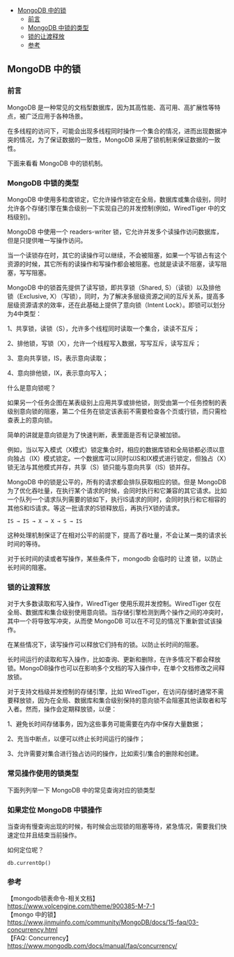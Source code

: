 <!-- START doctoc generated TOC please keep comment here to allow auto update -->
<!-- DON'T EDIT THIS SECTION, INSTEAD RE-RUN doctoc TO UPDATE -->

- [MongoDB 中的锁](#mongodb-%E4%B8%AD%E7%9A%84%E9%94%81)
  - [前言](#%E5%89%8D%E8%A8%80)
  - [MongoDB 中锁的类型](#mongodb-%E4%B8%AD%E9%94%81%E7%9A%84%E7%B1%BB%E5%9E%8B)
  - [锁的让渡释放](#%E9%94%81%E7%9A%84%E8%AE%A9%E6%B8%A1%E9%87%8A%E6%94%BE)
  - [参考](#%E5%8F%82%E8%80%83)

<!-- END doctoc generated TOC please keep comment here to allow auto update -->

## MongoDB 中的锁

### 前言

MongoDB 是一种常见的文档型数据库，因为其高性能、高可用、高扩展性等特点，被广泛应用于各种场景。   

在多线程的访问下，可能会出现多线程同时操作一个集合的情况，进而出现数据冲突的情况，为了保证数据的一致性，MongoDB 采用了锁机制来保证数据的一致性。   

下面来看看 MongoDB 中的锁机制。   

### MongoDB 中锁的类型

MongoDB 中使用多粒度锁定，它允许操作锁定在全局，数据库或集合级别，同时允许各个存储引擎在集合级别一下实现自己的并发控制(例如，WiredTiger 中的文档级别)。

MongoDB 中使用一个 readers-writer 锁，它允许并发多个读操作访问数据库，但是只提供唯一写操作访问。    

当一个读锁存在时，其它的读操作可以继续，不会被阻塞，如果一个写锁占有这个资源的时候，其它所有的读操作和写操作都会被阻塞。也就是读读不阻塞，读写阻塞，写写阻塞。    

MongoDB 中的锁首先提供了读写锁，即共享锁（Shared, S）（读锁）以及排他锁（Exclusive, X）（写锁），同时，为了解决多层级资源之间的互斥关系，提高多层级资源请求的效率，还在此基础上提供了意向锁（Intent Lock）。即锁可以划分为4中类型：   

1、共享锁，读锁（S），允许多个线程同时读取一个集合，读读不互斥；   

2、排他锁，写锁（X），允许一个线程写入数据，写写互斥，读写互斥；   

3、意向共享锁，IS，表示意向读取；  

4、意向排他锁，IX，表示意向写入；  

什么是意向锁呢？

如果另一个任务企图在某表级别上应用共享或排他锁，则受由第一个任务控制的表级别意向锁的阻塞，第二个任务在锁定该表前不需要检查各个页或行锁，而只需检查表上的意向锁。   

简单的讲就是意向锁是为了快速判断，表里面是否有记录被加锁。     

例如，当以写入模式（X模式）锁定集合时，相应的数据库锁和全局锁都必须以意向独占（IX）模式锁定。一个数据库可以同时以IS和IX模式进行锁定，但独占（X）锁无法与其他模式并存，共享（S）锁只能与意向共享（IS）锁并存。     

MongoDB 中的锁是公平的，所有的请求都会排队获取相应的锁。但是 MongoDB 为了优化吞吐量，在执行某个请求的时候，会同时执行和它兼容的其它请求。比如一个队列一个请求队列需要的锁如下，执行IS请求的同时，会同时执行和它相容的其他S和IS请求。等这一批请求的S锁释放后，再执行X锁的请求。   

```
IS → IS → X → X → S → IS
```

这种处理机制保证了在相对公平的前提下，提高了吞吐量，不会让某一类的请求长时间的等待。    

对于长时间的读或者写操作，某些条件下，mongodb 会临时的 让渡 锁，以防止长时间的阻塞。

### 锁的让渡释放   

对于大多数读取和写入操作，WiredTiger 使用乐观并发控制。WiredTiger 仅在全局、数据库和集合级别使用意向锁。当存储引擎检测到两个操作之间的冲突时，其中一个将导致写冲突，从而使 MongoDB 可以在不可见的情况下重新尝试该操作。  

在某些情况下，读写操作可以释放它们持有的锁。以防止长时间的阻塞。   

长时间运行的读取和写入操作，比如查询、更新和删除，在许多情况下都会释放锁。MongoDB操作也可以在影响多个文档的写入操作中，在单个文档修改之间释放锁。  

对于支持文档级并发控制的存储引擎，比如 WiredTiger，在访问存储时通常不需要释放锁，因为在全局、数据库和集合级别保持的意向锁不会阻塞其他读取者和写入者。然而，操作会定期释放锁，以便：

1、避免长时间存储事务，因为这些事务可能需要在内存中保存大量数据；  

2、充当中断点，以便可以终止长时间运行的操作；  

3、允许需要对集合进行独占访问的操作，比如索引/集合的删除和创建。  

### 常见操作使用的锁类型

下面列列举一下 MongoDB 中的常见查询对应的锁类型   

### 如果定位 MongoDB 中锁操作  

当查询有慢查询出现的时候，有时候会出现锁的阻塞等待，紧急情况，需要我们快速定位并且结束当前操作。   

如何定位呢？   

```
db.currentOp()
```


### 参考

【mongodb锁表命令-相关文档】https://www.volcengine.com/theme/900385-M-7-1   
【mongo 中的锁】https://www.jinmuinfo.com/community/MongoDB/docs/15-faq/03-concurrency.html  
【FAQ: Concurrency】https://www.mongodb.com/docs/manual/faq/concurrency/      